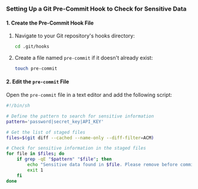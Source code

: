 ### **Setting Up a Git Pre-Commit Hook to Check for Sensitive Data**

#### **1. Create the Pre-Commit Hook File**

1. Navigate to your Git repository's hooks directory:

   ```bash
   cd .git/hooks
   ```

2. Create a file named `pre-commit` if it doesn't already exist:

   ```bash
   touch pre-commit
   ```

#### **2. Edit the `pre-commit` File**

Open the `pre-commit` file in a text editor and add the following script:


```bash
#!/bin/sh

# Define the pattern to search for sensitive information
pattern='password|secret_key|API_KEY'

# Get the list of staged files
files=$(git diff --cached --name-only --diff-filter=ACM)

# Check for sensitive information in the staged files
for file in $files; do
    if grep -qE "$pattern" "$file"; then
        echo "Sensitive data found in $file. Please remove before committing."
        exit 1
    fi
done
```
